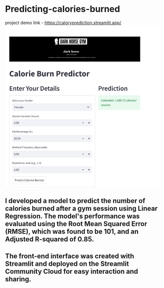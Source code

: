 # Predicting-calories-burned

project demo link - https://caloryprediction.streamlit.app/
![Alt text](images/logo.png)

## I developed a model to predict the number of calories burned after a gym session using Linear Regression. The model's performance was evaluated using the Root Mean Squared Error (RMSE), which was found to be 101, and an Adjusted R-squared of 0.85.

## The front-end interface was created with Streamlit and deployed on the Streamlit Community Cloud for easy interaction and sharing.

